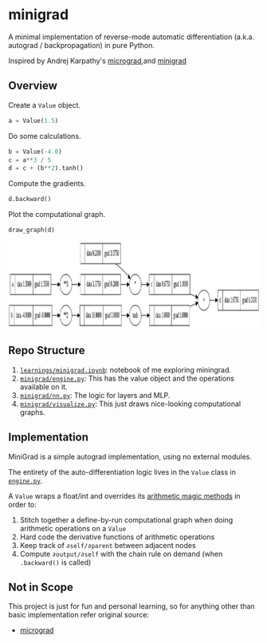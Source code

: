 # minigrad


A minimal implementation of reverse-mode automatic differentiation (a.k.a. autograd / backpropagation) in pure Python.

Inspired by Andrej Karpathy's [micrograd](https://github.com/karpathy/micrograd),and [minigrad](https://github.com/kennysong/minigrad)

## Overview

Create a `Value` object.

```python
a = Value(1.5)
```

Do some calculations.

```python
b = Value(-4.0)
c = a**3 / 5
d = c + (b**2).tanh()
```

Compute the gradients.

```python
d.backward()
```

Plot the computational graph.

```python
draw_graph(d)
```

<img src="assets/graph.png" height="175px">

## Repo Structure

1. [`learnings/minigrad.ipynb`](minigrad.ipynb): notebook of me exploring miningrad.
1. [`minigrad/engine.py`](minigrad/engine.py): This has the value object and the operations available on it.
1. [`minigrad/nn.py`](minigrad/nn.py): The logic for layers and MLP.
1. [`minigrad/visualize.py`](minigrad/visualize.py): This just draws nice-looking computational graphs.

## Implementation

MiniGrad is a simple autograd implementation, using no external modules. 

The entirety of the auto-differentiation logic lives in the `Value` class in [`engine.py`](minigrad/engine.py). 

A `Value` wraps a float/int and overrides its [arithmetic magic methods](https://docs.python.org/3/reference/datamodel.html#emulating-numeric-types) in order to:
1. Stitch together a define-by-run computational graph when doing arithmetic operations on a `Value`
1. Hard code the derivative functions of arithmetic operations
1. Keep track of `∂self/∂parent` between adjacent nodes
1. Compute `∂output/∂self` with the chain rule on demand (when `.backward()` is called)


## Not in Scope

This project is just for fun and personal learning, so for anything other than basic implementation refer original source:

* [micrograd](https://github.com/karpathy/micrograd)

